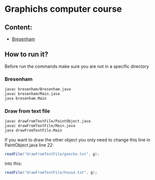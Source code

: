 # Graphichs computer course
## Content:
* [Bresenham](#Bresenham)

## How to run it?
Before run the commands make sure you are not in a specific directory
### Bresenham
```bash
javac bresenham/Bresenham.java
javac bresenham/Main.java 
java bresenham.Main
```

### Draw from text file
```bash
javac drawFromTextFile/PaintObject.java
javac drawFromTextFile/Main.java
java drawFromTextFile.Main
```
If you want to draw the other object you only need to change this line in PaintObject.java line 22:
```java
readFile("drawFromTextFile/gancho.txt", g);
```
into this:
```java
readFile("drawFromTextFile/house.txt", g);
```